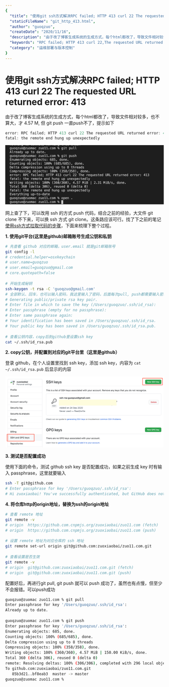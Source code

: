 ```yaml
---
{
  "title": "使用git ssh方式解决RPC failed; HTTP 413 curl 22 The requested URL returned error: 413",
  "staticFileName": "git_http_413.html",
  "author": "guoqzuo",
  "createDate": "2020/11/16",
  "description": "由于改了博客生成系统的生成方式，每个html都改了，导致文件相对较多，也不算大，才 4.57 M, 但 git push 一直push不了，提示如下 error: RPC failed; HTTP 413 curl 22 The requested URL returned error: 413 fatal: the remote end hung up unexpectedly，网上查了下，可以改用 ssh 的方式 push 代码，结合之前的经验，大文件 git clone 不下来，可以换 ssh 方式 git clone。",
  "keywords": "RPC failed; HTTP 413 curl 22,The requested URL returned error: 413,fatal: the remote end hung up unexpectedly",
  "category": "运维部署与版本控制"
}
---
```

# 使用git ssh方式解决RPC failed; HTTP 413 curl 22 The requested URL returned error: 413
由于改了博客生成系统的生成方式，每个html都改了，导致文件相对较多，也不算大，才 4.57 M, 但 git push 一直push不了，提示如下

```js
error: RPC failed; HTTP 413 curl 22 The requested URL returned error: 413
fatal: the remote end hung up unexpectedly
```

![git_push_hang_up.png](../../../images/blog/git/git_push_hang_up.png)

网上查了下，可以改用 ssh 的方式 push 代码，结合之前的经验，大文件 git clone 不下来，可以换 ssh 方式 git clone。这条路应该可行。找了下之前的笔记 [使用ssh方式拉取代码的步骤](http://www.zuo11.com/blog/2020/8/git_ssh.html)，下面来梳理下整个过程。

**1. 使用git平台(这里是github)邮箱账号生成公钥和私钥**

```bash
# 先查看 github 对应的邮箱，user.email 就是git邮箱账号
git config -l
# credential.helper=osxkeychain
# user.name=guoqzuo
# user.email=guoqzuo@gmail.com
# core.quotepath=false

# 开始生成秘钥
ssh-keygen -t rsa -C 'guoqzuo@gmail.com'
# 全部默认、回车，也可以输入密码，我这里输入了密码，后面每次pull, push都需要输入密码。
# Generating public/private rsa key pair.
# Enter file in which to save the key (/Users/guoqzuo/.ssh/id_rsa): 
# Enter passphrase (empty for no passphrase): 
# Enter same passphrase again: 
# Your identification has been saved in /Users/guoqzuo/.ssh/id_rsa.
# Your public key has been saved in /Users/guoqzuo/.ssh/id_rsa.pub.

# 查看公钥内容，copy后到github里设置ssh key
cat ~/.ssh/id_rsa.pub 
```

**2. copy公钥，并配置到对应的git平台里（这里是github）**

登录 github，在个人设置里找到 ssh key，添加 ssh key，内容为 `cat ~/.ssh/id_rsa.pub` 后显示的内容

![github_ssh_key.png](../../../images/blog/git/github_ssh_key.png)

**3. 测试是否配置成功**

使用下面的命令，测试 github ssh key 是否配置成功，如果之前生成 key 时有输入 passphrase，这里就要输入

```bash
ssh -T git@github.com
# Enter passphrase for key '/Users/guoqzuo/.ssh/id_rsa': 
# Hi zuoxiaobai! You've successfully authenticated, but GitHub does not provide shell access.
```

**4. 将仓库http的origin地址，替换为ssh的origin地址**

```bash
# 查看 remote 地址
git remote -v
# origin  https://github.com.cnpmjs.org/zuoxiaobai/zuo11.com (fetch)
# origin  https://github.com.cnpmjs.org/zuoxiaobai/zuo11.com (push)

# 设置 remote 地址为对应仓库的 ssh 地址
git remote set-url origin git@github.com:zuoxiaobai/zuo11.com.git

# 查看设置是否生效
git remote -v                                                    
# origin  git@github.com:zuoxiaobai/zuo11.com.git (fetch)
# origin  git@github.com:zuoxiaobai/zuo11.com.git (push)
```

配置好后，再进行git pull, git push 就可以 push 成功了，虽然也有点慢，但至少不会报错。可以push成功

```bash
guoqzuo@zuomac zuo11.com % git pull
Enter passphrase for key '/Users/guoqzuo/.ssh/id_rsa': 
Already up to date.

guoqzuo@zuomac zuo11.com % git push
Enter passphrase for key '/Users/guoqzuo/.ssh/id_rsa': 
Enumerating objects: 685, done.
Counting objects: 100% (685/685), done.
Delta compression using up to 8 threads
Compressing objects: 100% (358/358), done.
Writing objects: 100% (360/360), 4.57 MiB | 150.00 KiB/s, done.
Total 360 (delta 306), reused 0 (delta 0)
remote: Resolving deltas: 100% (306/306), completed with 296 local objects.
To github.com:zuoxiaobai/zuo11.com.git
   85b3d21..bf8eab3  master -> master
guoqzuo@zuomac zuo11.com % 
```